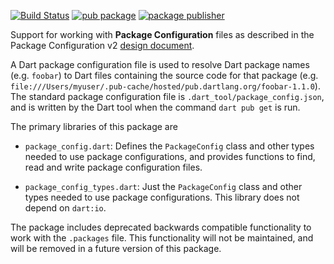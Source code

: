 [![Build Status](https://github.com/dart-lang/package_config/workflows/Dart%20CI/badge.svg)](https://github.com/dart-lang/package_config/actions?query=workflow%3A"Dart+CI"+branch%3Amaster)
[![pub package](https://img.shields.io/pub/v/package_config.svg)](https://pub.dev/packages/package_config)
[![package publisher](https://img.shields.io/pub/publisher/package_config.svg)](https://pub.dev/packages/package_config/publisher)

Support for working with **Package Configuration** files as described
in the Package Configuration v2 [design document](https://github.com/dart-lang/language/blob/master/accepted/2.8/language-versioning/package-config-file-v2.md).

A Dart package configuration file is used to resolve Dart package names (e.g.
`foobar`) to Dart files containing the source code for that package (e.g.
`file:///Users/myuser/.pub-cache/hosted/pub.dartlang.org/foobar-1.1.0`). The
standard package configuration file is `.dart_tool/package_config.json`, and is
written by the Dart tool when the command `dart pub get` is run.

The primary libraries of this package are
* `package_config.dart`:
    Defines the `PackageConfig` class and other types needed to use
    package configurations, and provides functions to find, read and
    write package configuration files.

* `package_config_types.dart`:
    Just the `PackageConfig` class and other types needed to use
    package configurations. This library does not depend on `dart:io`.

The package includes deprecated backwards compatible functionality to
work with the `.packages` file. This functionality will not be maintained,
and will be removed in a future version of this package.
